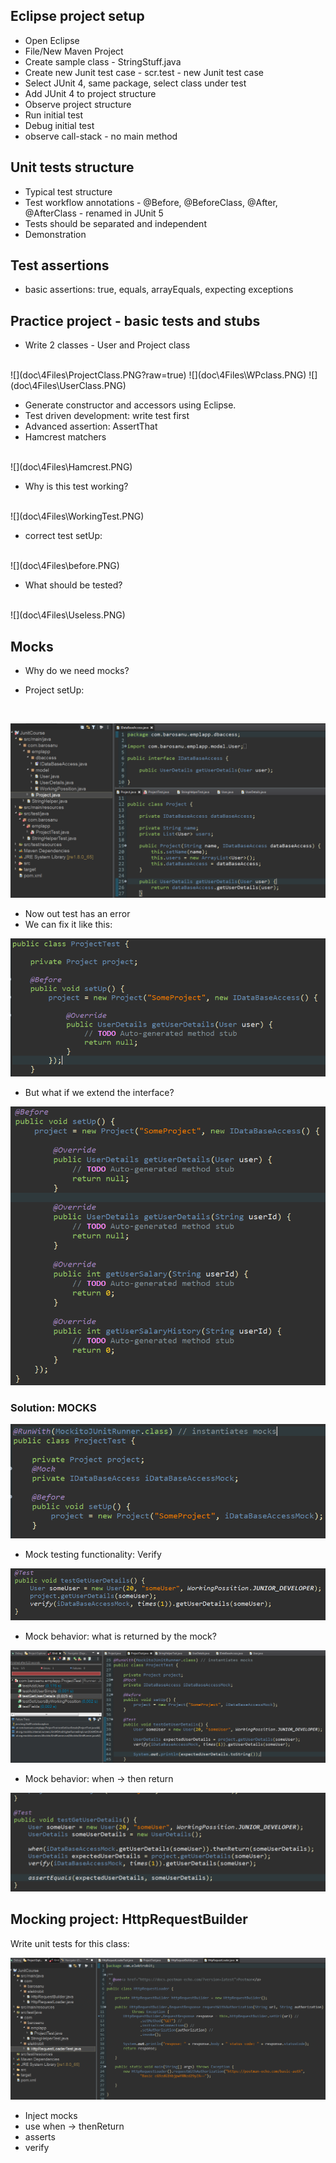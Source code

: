 ## Eclipse project setup

* Open Eclipse
* File/New Maven Project
* Create sample class - StringStuff.java
* Create new Junit test case - scr.test - new Junit test case
* Select JUnit 4, same package, select class under test
* Add JUnit 4 to project structure
* Observe project structure
* Run initial test
* Debug initial test
* observe call-stack - no main method

## Unit tests structure

* Typical test structure
* Test workflow annotations - @Before, @BeforeClass, @After, @AfterClass - renamed in JUnit 5
* Tests should be separated and independent
* Demonstration

## Test assertions

* basic assertions: true, equals, arrayEquals, expecting exceptions

## Practice project - basic tests and stubs

* Write 2 classes - User and Project class
<br>
![](doc\4Files\ProjectClass.PNG?raw=true)
![](doc\4Files\WPclass.PNG)
![](doc\4Files\UserClass.PNG)

* Generate constructor and accessors using Eclipse.
* Test driven development: write test first
* Advanced assertion: AssertThat
* Hamcrest matchers
<br>
![](doc\4Files\Hamcrest.PNG)
<br>

* Why is this test working?
<br>
![](doc\4Files\WorkingTest.PNG)

* correct test setUp:
<br>
![](doc\4Files\before.PNG)

* What should be tested?
<br>
![](doc\4Files\Useless.PNG)

## Mocks

* Why do we need mocks?

* Project setUp:
<br>

![](doc\5Files\DataBaseAcc.PNG)

* Now out test has an error
* We can fix it like this:

![](doc\5Files\UnitTestFix1.PNG)

* But what if we extend the interface?

![](doc\5Files\NoASollution.PNG)

### Solution: MOCKS

![](doc\5Files\MockInitialSetUp.PNG)

* Mock testing functionality: Verify

![](doc\5Files\firstVerify.PNG)

* Mock behavior: what is returned by the mock?

![](doc\5Files\WhatIsReturned.PNG)

* Mock behavior: when -> then return

![](doc\5Files\WhenReturn.PNG)

## Mocking project: HttpRequestBuilder

Write unit tests for this class:

![](doc\5Files\HttpRequestLoader.PNG)

* Inject mocks
* use when -> thenReturn
* asserts
* verify